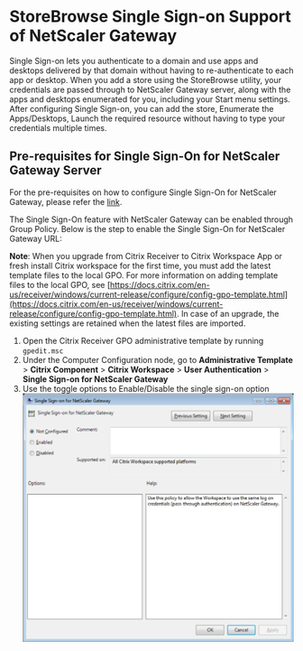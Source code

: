 # StoreBrowse Single Sign-on Support of NetScaler Gateway

Single Sign-on lets you authenticate to a domain and use apps and desktops delivered by that domain without having to re-authenticate to each app or desktop. When you add a store using the StoreBrowse utility, your credentials are passed through to NetScaler Gateway server, along with the apps and desktops enumerated for you, including your Start menu settings. After configuring Single Sign-on, you can add the store, Enumerate the Apps/Desktops, Launch the required resource without having to type your credentials multiple times.

## Pre-requisites for Single Sign-On for NetScaler Gateway Server

For the pre-requisites on how to configure Single Sign-On for NetScaler Gateway, please refer the [link](https://docs.citrix.com/en-us/receiver/windows/current-release/authentication/config-pass-through.html). 

The Single Sign-On feature with NetScaler Gateway can be enabled through Group Policy. Below is the step to enable the Single Sign-On for NetScaler Gateway URL:

**Note**: When you upgrade from Citrix Receiver to Citrix Workspace App or fresh install Citrix workspace for the first time, you must add the latest template files to the local GPO. For more information on adding template files to the local GPO, see [https://docs.citrix.com/en-us/receiver/windows/current-release/configure/config-gpo-template.html](https://docs.citrix.com/en-us/receiver/windows/current-release/configure/config-gpo-template.html). In case of an upgrade, the existing settings are retained when the latest files are imported. 

1.	Open the Citrix Receiver GPO administrative template by running `gpedit.msc`
2.	Under the Computer Configuration node, go to **Administrative Template** > **Citrix Component** > **Citrix Workspace** > **User Authentication** > **Single Sign-on for NetScaler Gateway**
3.	Use the toggle options to Enable/Disable the single sign-on option
    ![Single Sign-on for NetScaler Gateway Server](./sso.png)